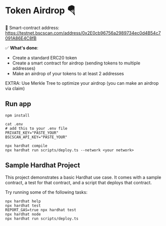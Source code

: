 # Token Airdrop 🪂
🤖 Smart-contract address: https://testnet.bscscan.com/address/0x2E0cb96756a2989734ec0d4B54c7091A86E4C8fB

✅ __What's done__:
- Create a standard ERC20 token 
- Create a smart contract for airdrop (sending tokens to multiple addresses) 
- Make an airdrop of your tokens to at least 2 addresses 

EXTRA: Use Merkle Tree to optimize your airdrop (you can make an airdrop via claim) 

## Run app
```shell
npm install

cat .env
# add this to your .env file
PRIVATE_KEY="PASTE_YOUR"
BSCSCAN_API_KEY="PASTE_YOUR"

npx hardhat compile
npx hardhat run scripts/deploy.ts --network <your network>
```

## Sample Hardhat Project

This project demonstrates a basic Hardhat use case. It comes with a sample contract, a test for that contract, and a script that deploys that contract.

Try running some of the following tasks:

```shell
npx hardhat help
npx hardhat test
REPORT_GAS=true npx hardhat test
npx hardhat node
npx hardhat run scripts/deploy.ts
```

